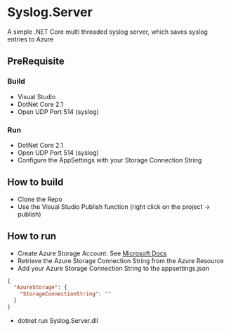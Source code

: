# Syslog.Server

A simple .NET Core multi threaded syslog server, which saves syslog entries to Azure

## PreRequisite 

### Build
- Visual Studio
- DotNet Core 2.1
- Open UDP Port 514 (syslog)

### Run
- DotNet Core 2.1
- Open UDP Port 514 (syslog)
- Configure the AppSettings with your Storage Connection String

## How to build
- Clone the Repo
- Use the Visual Studio Publish function (right click on the project -> publish)

## How to run
- Create Azure Storage Account. See [Microsoft Docs](https://docs.microsoft.com/en-us/azure/storage/common/storage-quickstart-create-account?tabs=azure-portal)
- Retrieve the Azure Storage Connection String from the Azure Resource
- Add your Azure Storage Connection String to the appsettings.json
```json
{
  "AzureStorage": {
    "StorageConnectionString": ""
  }
}
```
- dotnet run Syslog.Server.dll